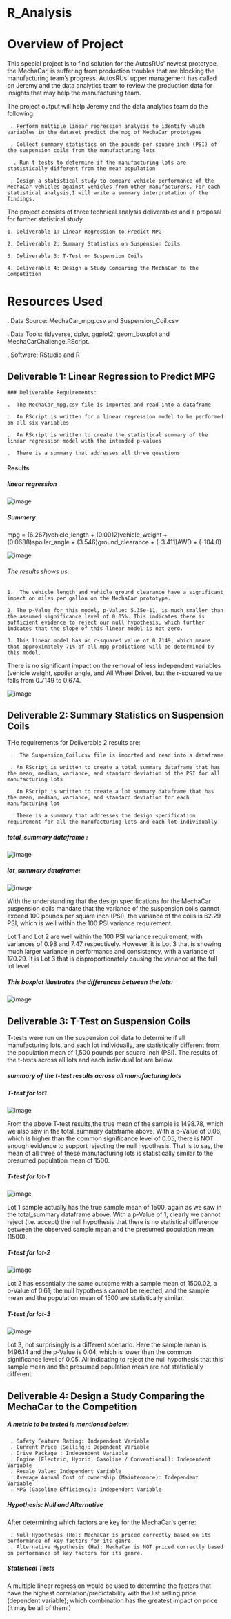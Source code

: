 # R_Analysis

# Overview of Project

This special project is to find solution for the AutosRUs’ newest prototype, the MechaCar, is suffering from production troubles that are blocking the manufacturing team’s progress. AutosRUs’ upper management has called on Jeremy and the data analytics team to review the production data for insights that may help the manufacturing team.

The project output will help Jeremy and the data analytics team do the following:

     . Perform multiple linear regression analysis to identify which variables in the dataset predict the mpg of MechaCar prototypes
  
     . Collect summary statistics on the pounds per square inch (PSI) of the suspension coils from the manufacturing lots
  
      . Run t-tests to determine if the manufacturing lots are statistically different from the mean population
  
     . Design a statistical study to compare vehicle performance of the MechaCar vehicles against vehicles from other manufacturers. For each statistical analysis,I will write a summary interpretation of the findings.
  
  The project consists of three technical analysis deliverables and a proposal for further statistical study. 

    1. Deliverable 1: Linear Regression to Predict MPG
    
    2. Deliverable 2: Summary Statistics on Suspension Coils
    
    3. Deliverable 3: T-Test on Suspension Coils
    
    4. Deliverable 4: Design a Study Comparing the MechaCar to the Competition
    
  # Resources Used
  
  . Data Source: MechaCar_mpg.csv and Suspension_Coil.csv
  
  . Data Tools: tidyverse, dplyr, ggplot2, geom_boxplot and MechaCarChallenge.RScript.
  
  . Software: RStudio and R
  
 ## Deliverable 1: Linear Regression to Predict MPG
 
    ### Deliverable Requirements:
    
    .  The MechaCar_mpg.csv file is imported and read into a dataframe
    
    .  An RScript is written for a linear regression model to be performed on all six variables
    
    .  An RScript is written to create the statistical summary of the linear regression model with the intended p-values
    
    .  There is a summary that addresses all three questions
    
   #### Results
   
   ##### linear regression
   
   ![image](https://user-images.githubusercontent.com/80365882/122660011-5c2daf80-d132-11eb-9867-7ddfdfbbdf71.png)
   
   ##### Summery
   
   mpg = (6.267)vehicle_length + (0.0012)vehicle_weight + (0.0688)spoiler_angle + (3.546)ground_clearance + (-3.411)AWD + (-104.0)
   
   ![image](https://user-images.githubusercontent.com/80365882/122660032-939c5c00-d132-11eb-8356-1aa34644f6c0.png)

###### The results shows us:

    1.  The vehicle length and vehicle ground clearance have a significant impact on miles per gallon on the MechaCar prototype. 
    
    2. The p-Value for this model, p-Value: 5.35e-11, is much smaller than the assumed significance level of 0.05%. This indicates there is sufficient evidence to reject our null hypothesis, which further indcates that the slope of this linear model is not zero.
    
    3. This linear model has an r-squared value of 0.7149, which means that approximately 71% of all mpg predictions will be determined by this model. 

There is no significant impact on the removal of less independent variables (vehicle weight, spoiler angle, and All Wheel Drive),  but the r-squared value falls from 0.7149 to 0.674.

![image](https://user-images.githubusercontent.com/80365882/122988301-7051f680-d356-11eb-98a3-4d16b2f5c288.png)


##  Deliverable 2: Summary Statistics on Suspension Coils

THe requirements for Deliverable 2 results are:

     .  The Suspension_Coil.csv file is imported and read into a dataframe
     
     . An RScript is written to create a total summary dataframe that has the mean, median, variance, and standard deviation of the PSI for all manufacturing lots
     
     . An RScript is written to create a lot summary dataframe that has the mean, median, variance, and standard deviation for each manufacturing lot
     
     . There is a summary that addresses the design specification requirement for all the manufacturing lots and each lot individually
    
##### total_summary dataframe :

![image](https://user-images.githubusercontent.com/80365882/122989798-181bf400-d358-11eb-9c44-05ce299d41b3.png)

##### lot_summary dataframe:

![image](https://user-images.githubusercontent.com/80365882/122989924-397ce000-d358-11eb-9852-fdb8eaddd93d.png)


With the understanding that the design specifications for the MechaCar suspension coils mandate that the variance of the suspension coils cannot exceed 100 pounds per square inch (PSI), the variance of the coils is 62.29 PSI, which is well within the 100 PSI variance requirement.

 Lot 1 and Lot 2 are well within the 100 PSI variance requirement; with variances of 0.98 and 7.47 respectively. However, it is Lot 3 that is showing much larger variance in performance and consistency, with a variance of 170.29. It is Lot 3 that is disproportionately causing the variance at the full lot level.

##### This boxplot illustrates the differences between the lots:

![image](https://user-images.githubusercontent.com/80365882/122993552-4bf91880-d35c-11eb-82d8-e39b238299cc.png)


## Deliverable 3: T-Test on Suspension Coils

T-tests were run on the suspension coil data to determine if all manufacturing lots, and each lot individually, are statistically different from the population mean of 1,500 pounds per square inch (PSI). The results of the t-tests across all lots and each individual lot are below.

##### summary of the t-test results across all manufacturing lots

##### T-test for lot1

![image](https://user-images.githubusercontent.com/80365882/122995399-69c77d00-d35e-11eb-9bdf-213b3625036e.png)

From the above T-test results,the true mean of the sample is 1498.78, which we also saw in the total_summary dataframe above. With a p-Value of 0.06, which is higher than the common significance level of 0.05, there is NOT enough evidence to support rejecting the null hypothesis. That is to say, the mean of all three of these manufacturing lots is statistically similar to the presumed population mean of 1500.

##### T-test for lot-1

![image](https://user-images.githubusercontent.com/80365882/122995431-75b33f00-d35e-11eb-8a8e-9f004ef582d5.png)

Lot 1 sample actually has the true sample mean of 1500, again as we saw in the total_summary dataframe above. With a p-Value of 1, clearly we cannot reject (i.e. accept) the null hypothesis that there is no statistical difference between the observed sample mean and the presumed population mean (1500).

##### T-test for lot-2

![image](https://user-images.githubusercontent.com/80365882/122995534-95e2fe00-d35e-11eb-993f-f61e005743ee.png)

Lot 2 has essentially the same outcome with a sample mean of 1500.02, a p-Value of 0.61; the null hypothesis cannot be rejected, and the sample mean and the population mean of 1500 are statistically similar.

##### T-test for lot-3

![image](https://user-images.githubusercontent.com/80365882/122995568-9ed3cf80-d35e-11eb-996b-f557222bed96.png)


Lot 3, not surprisingly is a different scenario. Here the sample mean is 1496.14 and the p-Value is 0.04, which is lower than the common significance level of 0.05. All indicating to reject the null hypothesis that this sample mean and the presumed population mean are not statistically different.


## Deliverable 4: Design a Study Comparing the MechaCar to the Competition


##### A metric to be tested is mentioned below:

     . Safety Feature Rating: Independent Variable
     . Current Price (Selling): Dependent Variable
     . Drive Package : Independent Variable
     . Engine (Electric, Hybrid, Gasoline / Conventional): Independent Variable
     . Resale Value: Independent Variable
     . Average Annual Cost of ownership (Maintenance): Independent Variable
     . MPG (Gasoline Efficiency): Independent Variable

##### Hypothesis: Null and Alternative

After determining which factors are key for the MechaCar's genre:

     . Null Hypothesis (Ho): MechaCar is priced correctly based on its performance of key factors for its genre.
     . Alternative Hypothesis (Ha): MechaCar is NOT priced correctly based on performance of key factors for its genre.


 ##### Statistical Tests
 
 A multiple linear regression would be used to determine the factors that have the highest correlation/predictability with the list selling price (dependent variable); which combination has the greatest impact on price (it may be all of them!)
 
 
  
